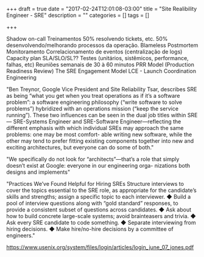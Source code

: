 +++
draft = true
date = "2017-02-24T12:01:08-03:00"
title = "Site Realibility Engineer - SRE"
description = ""
categories = []
tags = []

+++


Shadow on-call
Treinamentos
50% resolvendo tickets, etc. 50% desenvolvendo/melhorando processos da operação.
Blameless
Postmortem
Monitoramento
Correlacionamento de eventos (centralização de logs)
Capacity plan
SLA/SLO/SL??
Testes (unitários, sistêmicos, performance, falhas, etc)
Reuniões semanais de 30 à 60 minutos
PRR Model (Production Readiness Review)
The SRE Engagement Model
LCE - Launch Coordination Engineering


"Ben Treynor, Google Vice President and Site Reliability Tsar, describes SRE as being “what you get when you treat operations as if it’s a software problem”: a software engineering philosophy (“write software to solve problems”) hybridized with an operations mission (“keep the service running”). These two influences can be seen in the dual job titles within SRE— SRE-Systems Engineer and SRE-Software Engineer—reflecting the different emphasis with which individual SREs may approach the same problems: one may be most comfort- able writing new software, while the other may tend to prefer fitting existing components together into new and exciting architectures, but everyone can do some of both."

"We specifically do not look for “architects”—that’s a role that simply doesn’t exist at Google: everyone in our engineering orga- nizations both designs and implements"


"Practices We’ve Found Helpful for Hiring SREs
Structure interviews to cover the topics essential to the SRE role, as appropriate for the candidate’s skills and strengths; assign a specific topic to each interviewer.
◆  Build a pool of interview questions along with “gold standard” responses, to provide a consistent subset of questions across candidates.
◆  Ask about how to build concrete large-scale systems; avoid brainteasers and trivia.
◆  Ask every SRE candidate to code something.
◆  Separate interviewing from hiring decisions.
◆  Make hire/no-hire decisions by a committee of engineers."


https://www.usenix.org/system/files/login/articles/login_june_07_jones.pdf
